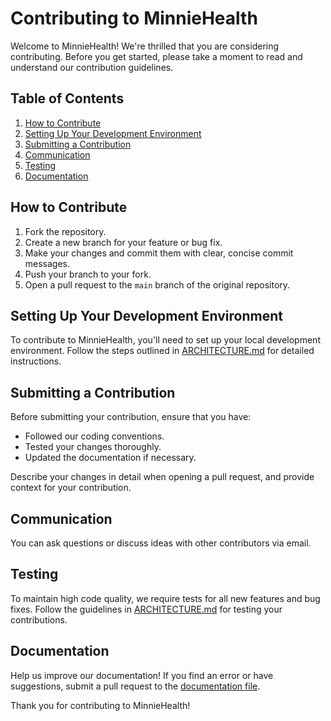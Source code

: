 # Contributing to MinnieHealth

Welcome to MinnieHealth! We're thrilled that you are considering contributing. Before you get started, please take a moment to read and understand our contribution guidelines.

## Table of Contents

1. [How to Contribute](#how-to-contribute)
2. [Setting Up Your Development Environment](#setting-up-your-development-environment)
3. [Submitting a Contribution](#submitting-a-contribution)
4. [Communication](#communication)
5. [Testing](#testing)
6. [Documentation](#documentation)

## How to Contribute

1. Fork the repository.
2. Create a new branch for your feature or bug fix.
3. Make your changes and commit them with clear, concise commit messages.
4. Push your branch to your fork.
5. Open a pull request to the `main` branch of the original repository.

## Setting Up Your Development Environment

To contribute to MinnieHealth, you'll need to set up your local development environment. Follow the steps outlined in [ARCHITECTURE.md](ARCHITECTURE.md) for detailed instructions.

## Submitting a Contribution

Before submitting your contribution, ensure that you have:

- Followed our coding conventions.
- Tested your changes thoroughly.
- Updated the documentation if necessary.

Describe your changes in detail when opening a pull request, and provide context for your contribution.

## Communication

You can ask questions or discuss ideas with other contributors via email.

## Testing

To maintain high code quality, we require tests for all new features and bug fixes. Follow the guidelines in [ARCHITECTURE.md](ARCHITECTURE.md) for testing your contributions.

## Documentation

Help us improve our documentation! If you find an error or have suggestions, submit a pull request to the [documentation file](https://github.com/inginerie-software-2023-2024/proiect-inginerie-software-boa/blob/main/README.md).

Thank you for contributing to MinnieHealth!
